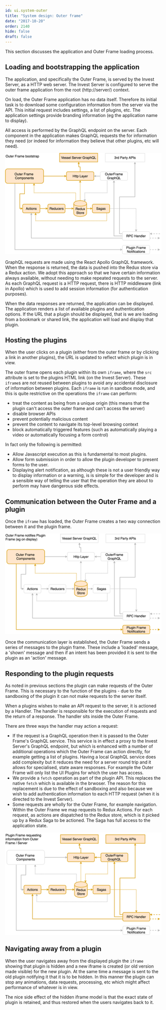 ```yaml
---
id: ui.system-outer
title: "System design: Outer frame"
date: "2017-10-20"
order: 2140
hide: false
draft: false
---
```


This section discusses the application and Outer Frame loading process.

## Loading and bootstrapping the application

The application, and specifically the Outer Frame, is served by the Invest Server, as a HTTP web server. The Invest Server is configured to serve the outer frame application from the root (http://server/) context.

On load, the Outer Frame application has no data itself. Therefore its initial task is to download some configuration information from the server via the API. This initial request includes settings, a list of plugins, etc. The application settings provide branding information (eg the application name to display). 

All access is performed by the GraphQL endpoint on the server. Each component in the application makes GraphQL requests the for information they need (or indeed for information they believe that other plugins, etc will need).

![Outer Frame bootstrap process](assets/images/ui-sysdesign-outerframe-bootstrap.png)

GraphQL requests are made using the React Apollo GraphQL framework. When the response is returned, the data is pushed into the Redux store via a Redux action. We adopt this approach so that we have certain information always available, without needing to make repeated requests to the server. As each GraphQL request is a HTTP request, there is HTTP middleware (link in Apollo) which is used to add session information (for authentication purposes).

When the data responses are returned, the application can be displayed. The application renders a list of available plugins and authentication options. If the URL that a plugin should be displayed, that is we are loading from a bookmark or shared link, the application will load and display that plugin.

## Hosting the plugins

When the user clicks on a plugin (either from the outer frame or by clicking a link in another plugins), the URL is updated to reflect which plugin is in view. 

The outer frame opens each plugin within its own `iframe`, where the `src` attribute is set to the plugins HTML link (on the Invest Server). These `iframe`s are not reused between plugins to avoid any accidental disclosure of information between plugins. Each `iframe` is run in sandbox mode, and this is quite restrictive on the operations the `iframe` can perform:

* treat the content as being from a unique origin (this means that the plugin can't access the outer frame and can't access the server)
* disable browser APIs
* prevent potentially malicious content 
* prevent the content to navigate its top-level browsing context
* block automatically triggered features (such as automatically playing a video or automatically focusing a form control)

In fact only the following is permitted:

* Allow Javascript execution as this is fundamental to most plugins.
* Allow form submission in order to allow the plugin developer to present forms to the user.
* Displaying alert notification, as although these is not a user friendly way to display information or a warning, is is simple for the developer and is a sensible way of telling the user that the operation they are about to perform may have dangerous side effects.

## Communication between the Outer Frame and a plugin

Once the `iframe` has loaded, the Outer Frame creates a two way connection between it and the plugin frame. 

![Outer Frame notifications](assets/images/ui-sysdesign-outerframe-notify.png)

Once the communication layer is established, the Outer Frame sends a series of messages to the plugin frame. These include a 'loaded' message, a 'shown' message and then if an intent has been provided it is sent to the plugin as an 'action' message.

## Responding to the plugin requests

As noted in previous sections the plugin can make requests of the Outer Frame. This is necessary to the function of the plugins - due to the sandboxing of the plugin it can not make requests to the server itself.

When a plugins wishes to make an API request to the server, it is actioned by a Handler. The handler is responsible for the execution of requests and the return of a response. The handler sits inside the Outer Frame.

There are three ways the handler may action a request:

* If the request is a GraphQL operation then it is passed to the Outer Frame's GraphQL service. This service is in effect a proxy to the Invest Server's GraphQL endpoint, but which is enhanced with a number of additional operations which the Outer Frame can action directly, for example getting a list of plugins. Having a local GraphQL service does add complexity but it reduces the need for a server round trip and it allows for specialised, state aware responses. For example the Outer Frame will only list the UI Plugins for which the user has access.
* We provide a `fetch` operation as part of the plugin API. This replaces the native `fetch` which is available in the brwoser. The reason for this replacement is due to the effect of sandboxing and also because we wish to add authentication information to each HTTP request (when it is directed to the Invest Server).
* Some requests are wholly for the Outer Frame, for example navigation. Within the Outer Frame we map requests to Redux Actions. For each request, as actions are dispatched to the Redux store, which is it picked up by a Redux Saga to be actioned. The Saga has full access to the application state.

![Outer Frame request](assets/images/ui-sysdesign-outerframe-request.png)

## Navigating away from a plugin

When the user navigates away from the displayed plugin the `iframe` showing that plugin is hidden and a new iframe is created (or old version made visible) for the new plugin. At the same time a message is sent to the old plugin notifying it that it is to be hidden. In this manner the plugin can stop any animations, data requests, processing, etc which might affect performance of whatever is in view. 

The nice side effect of the hidden iframe model is that the exact state of plugin is retained, and thus restored when the users navigates back to it.